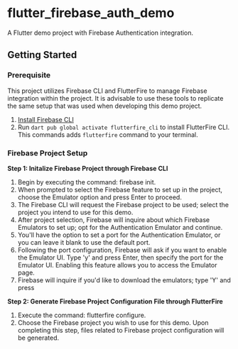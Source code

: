 # flutter_firebase_auth_demo

A Flutter demo project with Firebase Authentication integration.

## Getting Started

### Prerequisite
This project utilizes Firebase CLI and FlutterFire to manage Firebase integration within the project. It is advisable to use these tools to replicate the same setup that was used when developing this demo project.

1. [Install Firebase CLI](https://firebase.google.com/docs/cli#setup_update_cli)
2. Run `dart pub global activate flutterfire_cli` to install FlutterFire CLI. This commands adds `flutterfire` command to your terminal.
   

### Firebase Project Setup
**Step 1: Initalize Firebase Project through Firebase CLI**
1. Begin by executing the command: firebase init.
2. When prompted to select the Firebase feature to set up in the project, choose the Emulator option and press Enter to proceed.
3. The Firebase CLI will request the Firebase project to be used; select the project you intend to use for this demo.
4. After project selection, Firebase will inquire about which Firebase Emulators to set up; opt for the Authentication Emulator and continue.
5. You'll have the option to set a port for the Authentication Emulator, or you can leave it blank to use the default port.
6. Following the port configuration, Firebase will ask if you want to enable the Emulator UI. Type 'y' and press Enter, then specify the port for the Emulator UI. Enabling this feature allows you to access the Emulator page.
7. Firebase will inquire if you'd like to download the emulators; type 'Y' and press 

**Step 2: Generate Firebase Project Configuration File through FlutterFire**
1. Execute the command: flutterfire configure.
2. Choose the Firebase project you wish to use for this demo.
Upon completing this step, files related to Firebase project configuration will be generated.

